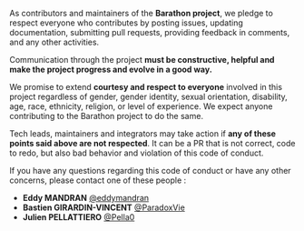 As contributors and maintainers of the **Barathon project**, we pledge to respect everyone who contributes by posting issues, updating documentation, submitting pull requests, providing feedback in comments, and any other activities.

Communication through the project **must be constructive, helpful and make the project progress and evolve in a good way.**

We promise to extend **courtesy and respect to everyone** involved in this project regardless of gender, gender identity, sexual orientation, disability, age, race, ethnicity, religion, or level of experience. We expect anyone contributing to the Barathon project to do the same.

Tech leads, maintainers and integrators may take action if **any of these points said above are not respected**. It can be a PR that is not correct, code to redo, but also bad behavior and violation of this code of conduct.

If you have any questions regarding this code of conduct or have any other concerns, please contact one of these people :

- **Eddy MANDRAN** [@eddymandran](https://github.com/eddymandran)
- **Bastien GIRARDIN-VINCENT** [@ParadoxVie](https://github.com/ParadoxVie)
- **Julien PELLATTIERO** [@Pella0](https://github.com/Pella0)